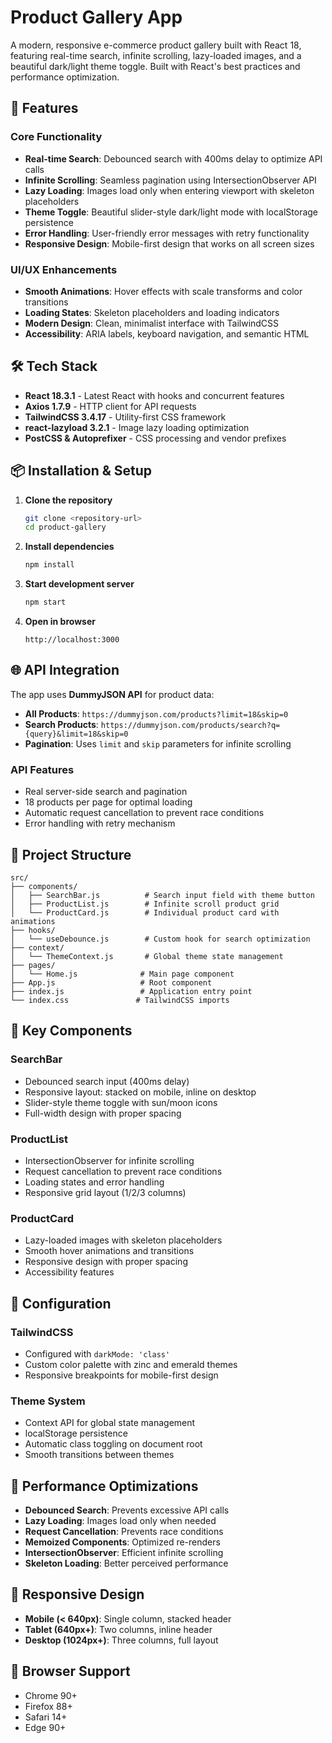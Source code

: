 # Product Gallery App

A modern, responsive e-commerce product gallery built with React 18, featuring real-time search, infinite scrolling, lazy-loaded images, and a beautiful dark/light theme toggle. Built with React's best practices and performance optimization.

## 🚀 Features

### Core Functionality
- **Real-time Search**: Debounced search with 400ms delay to optimize API calls
- **Infinite Scrolling**: Seamless pagination using IntersectionObserver API
- **Lazy Loading**: Images load only when entering viewport with skeleton placeholders
- **Theme Toggle**: Beautiful slider-style dark/light mode with localStorage persistence
- **Error Handling**: User-friendly error messages with retry functionality
- **Responsive Design**: Mobile-first design that works on all screen sizes

### UI/UX Enhancements
- **Smooth Animations**: Hover effects with scale transforms and color transitions
- **Loading States**: Skeleton placeholders and loading indicators
- **Modern Design**: Clean, minimalist interface with TailwindCSS
- **Accessibility**: ARIA labels, keyboard navigation, and semantic HTML

## 🛠 Tech Stack

- **React 18.3.1** - Latest React with hooks and concurrent features
- **Axios 1.7.9** - HTTP client for API requests
- **TailwindCSS 3.4.17** - Utility-first CSS framework
- **react-lazyload 3.2.1** - Image lazy loading optimization
- **PostCSS & Autoprefixer** - CSS processing and vendor prefixes

## 📦 Installation & Setup

1. **Clone the repository**
   ```bash
   git clone <repository-url>
   cd product-gallery
   ```

2. **Install dependencies**
   ```bash
   npm install
   ```

3. **Start development server**
   ```bash
   npm start
   ```

4. **Open in browser**
   ```
   http://localhost:3000
   ```
   

## 🌐 API Integration

The app uses **DummyJSON API** for product data:

- **All Products**: `https://dummyjson.com/products?limit=18&skip=0`
- **Search Products**: `https://dummyjson.com/products/search?q={query}&limit=18&skip=0`
- **Pagination**: Uses `limit` and `skip` parameters for infinite scrolling

### API Features
- Real server-side search and pagination
- 18 products per page for optimal loading
- Automatic request cancellation to prevent race conditions
- Error handling with retry mechanism

## 📁 Project Structure

```
src/
├── components/
│   ├── SearchBar.js          # Search input field with theme button
│   ├── ProductList.js        # Infinite scroll product grid
│   └── ProductCard.js        # Individual product card with animations
├── hooks/
│   └── useDebounce.js        # Custom hook for search optimization
├── context/
│   └── ThemeContext.js       # Global theme state management
├── pages/
│   └── Home.js              # Main page component
├── App.js                   # Root component
├── index.js                 # Application entry point
└── index.css               # TailwindCSS imports
```

## 🎨 Key Components

### SearchBar
- Debounced search input (400ms delay)
- Responsive layout: stacked on mobile, inline on desktop
- Slider-style theme toggle with sun/moon icons
- Full-width design with proper spacing

### ProductList
- IntersectionObserver for infinite scrolling
- Request cancellation to prevent race conditions
- Loading states and error handling
- Responsive grid layout (1/2/3 columns)

### ProductCard
- Lazy-loaded images with skeleton placeholders
- Smooth hover animations and transitions
- Responsive design with proper spacing
- Accessibility features

## 🔧 Configuration

### TailwindCSS
- Configured with `darkMode: 'class'`
- Custom color palette with zinc and emerald themes
- Responsive breakpoints for mobile-first design

### Theme System
- Context API for global state management
- localStorage persistence
- Automatic class toggling on document root
- Smooth transitions between themes

## 🚀 Performance Optimizations

- **Debounced Search**: Prevents excessive API calls
- **Lazy Loading**: Images load only when needed
- **Request Cancellation**: Prevents race conditions
- **Memoized Components**: Optimized re-renders
- **IntersectionObserver**: Efficient infinite scrolling
- **Skeleton Loading**: Better perceived performance

## 📱 Responsive Design

- **Mobile (< 640px)**: Single column, stacked header
- **Tablet (640px+)**: Two columns, inline header
- **Desktop (1024px+)**: Three columns, full layout

## 🎯 Browser Support

- Chrome 90+
- Firefox 88+
- Safari 14+
- Edge 90+

